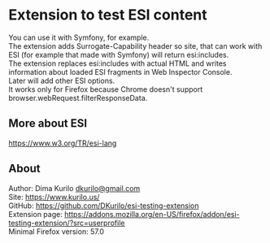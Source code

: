 # Extension to test ESI content #

You can use it with Symfony, for example.  
The extension adds Surrogate-Capability header so site, that can work with ESI (for example that made with Symfony) will return esi:includes.  
The extension replaces esi:includes with actual HTML and writes information about loaded ESI fragments in Web Inspector Console.  
Later will add other ESI options.  
It works only for Firefox because Chrome doesn't support browser.webRequest.filterResponseData.  

## More about ESI ##

https://www.w3.org/TR/esi-lang  


## About ##

Author: Dima Kurilo <dkurilo@gmail.com>  
Site: https://www.kurilo.us/  
GitHub: https://github.com/DKurilo/esi-testing-extension  
Extension page: https://addons.mozilla.org/en-US/firefox/addon/esi-testing-extension/?src=userprofile  
Minimal Firefox version: 57.0  

